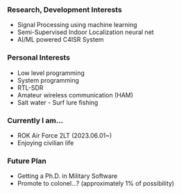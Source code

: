 ### Research, Development Interests

* Signal Processing using machine learning
* Semi-Supervised Indoor Localization neural net
* AI/ML powered C4ISR System

### Personal Interests

* Low level programming
* System programming
* RTL-SDR
* Amateur wireless communication (HAM)
* Salt water - Surf lure fishing

### Currently I am...

* ROK Air Force 2LT (2023.06.01~)
* Enjoying civilian life

### Future Plan

* Getting a Ph.D. in Military Software
* Promote to colonel...? (approximately 1% of possibility)
